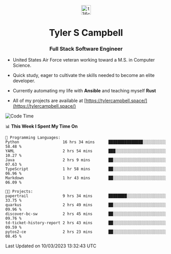 <p align="center">
<a href="https://www.linkedin.com/in/t36campbell" target="blank"><img align="center" src="https://ik.imagekit.io/t36campbell/Portfolio/linkedin.png.original_m8bbGgPh6.png" alt="t36campbell" height="30" width="30" /></a>
</p>
<h1 align="center">Tyler S Campbell</h1>
<h3 align="center">Full Stack Software Engineer</h3>

* United States Air Force veteran working toward a M.S. in Computer Science.

* Quick study, eager to cultivate the skills needed to become an elite developer.

* Currently automating my life with **Ansible** and teaching myself **Rust**

* All of my projects are available at [https://tylercampbell.space/](https://tylercampbell.space/)

<!--START_SECTION:waka-->
![Code Time](http://img.shields.io/badge/Code%20Time-2%2C257%20hrs%208%20mins-blue)

📊 **This Week I Spent My Time On** 

```text
💬 Programming Languages: 
Python                   16 hrs 34 mins      ███████████████░░░░░░░░░░   58.48 % 
YAML                     2 hrs 54 mins       ███░░░░░░░░░░░░░░░░░░░░░░   10.27 % 
Java                     2 hrs 9 mins        ██░░░░░░░░░░░░░░░░░░░░░░░   07.63 % 
TypeScript               1 hr 58 mins        ██░░░░░░░░░░░░░░░░░░░░░░░   06.96 % 
Markdown                 1 hr 43 mins        ██░░░░░░░░░░░░░░░░░░░░░░░   06.09 % 

🐱‍💻 Projects: 
papertrail               9 hrs 34 mins       ████████░░░░░░░░░░░░░░░░░   33.75 % 
quarkus                  2 hrs 49 mins       ██░░░░░░░░░░░░░░░░░░░░░░░   09.96 % 
discover-bc-sw           2 hrs 45 mins       ██░░░░░░░░░░░░░░░░░░░░░░░   09.76 % 
td-ticket-history-report 2 hrs 43 mins       ██░░░░░░░░░░░░░░░░░░░░░░░   09.59 % 
pytos2-ce                2 hrs 23 mins       ██░░░░░░░░░░░░░░░░░░░░░░░   08.45 % 
```


 Last Updated on 10/03/2023 13:32:43 UTC
<!--END_SECTION:waka-->
